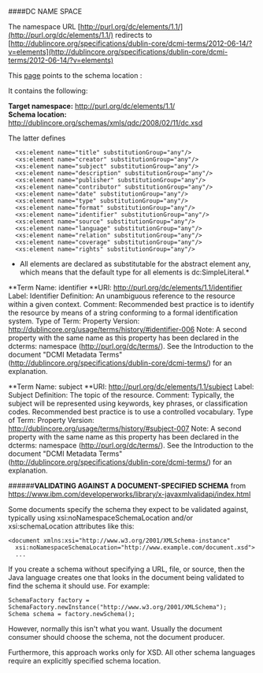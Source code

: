 ####DC NAME SPACE

The namespace URL [http://purl.org/dc/elements/1.1/](http://purl.org/dc/elements/1.1/) redirects to
[http://dublincore.org/specifications/dublin-core/dcmi-terms/2012-06-14/?v=elements](http://dublincore.org/specifications/dublin-core/dcmi-terms/2012-06-14/?v=elements)

This [page](http://www.dublincore.org/schemas/xmls/) points to the schema location :

It contains the following:

**Target namespace:** 	http://purl.org/dc/elements/1.1/ 	
**Schema location:** http://dublincore.org/schemas/xmls/qdc/2008/02/11/dc.xsd

The latter defines

	  <xs:element name="title" substitutionGroup="any"/>
	  <xs:element name="creator" substitutionGroup="any"/>
	  <xs:element name="subject" substitutionGroup="any"/>
	  <xs:element name="description" substitutionGroup="any"/>
	  <xs:element name="publisher" substitutionGroup="any"/>
	  <xs:element name="contributor" substitutionGroup="any"/>
	  <xs:element name="date" substitutionGroup="any"/>
	  <xs:element name="type" substitutionGroup="any"/>
	  <xs:element name="format" substitutionGroup="any"/>
	  <xs:element name="identifier" substitutionGroup="any"/>
	  <xs:element name="source" substitutionGroup="any"/>
	  <xs:element name="language" substitutionGroup="any"/>
	  <xs:element name="relation" substitutionGroup="any"/>
	  <xs:element name="coverage" substitutionGroup="any"/>
	  <xs:element name="rights" substitutionGroup="any"/>
	
 * All elements are declared as substitutable for the abstract element any, 
  which means that the default type for all elements is dc:SimpleLiteral.*

**Term Name: identifier
**URI: http://purl.org/dc/elements/1.1/identifier
Label: Identifier
Definition: An unambiguous reference to the resource within a given context.
Comment: Recommended best practice is to identify the resource by means of a string conforming to a formal identification system.
Type of Term: 	Property
Version: http://dublincore.org/usage/terms/history/#identifier-006
Note: A second property with the same name as this property has been declared in the dcterms: namespace (http://purl.org/dc/terms/). See the Introduction to the document "DCMI Metadata Terms" (http://dublincore.org/specifications/dublin-core/dcmi-terms/) for an explanation.

**Term Name: subject
**URI: http://purl.org/dc/elements/1.1/subject
Label: Subject
Definition: The topic of the resource.
Comment: Typically, the subject will be represented using keywords, key phrases, or classification codes. Recommended best practice is to use a controlled vocabulary.
Type of Term: Property
Version: http://dublincore.org/usage/terms/history/#subject-007
Note: A second property with the same name as this property has been declared in the dcterms: namespace (http://purl.org/dc/terms/). See the Introduction to the document "DCMI Metadata Terms" (http://dublincore.org/specifications/dublin-core/dcmi-terms/) for an explanation.


######**VALIDATING AGAINST A DOCUMENT-SPECIFIED SCHEMA**
from https://www.ibm.com/developerworks/library/x-javaxmlvalidapi/index.html

Some documents specify the schema they expect to be validated against, typically using 
xsi:noNamespaceSchemaLocation and/or xsi:schemaLocation attributes like this:
	
	<document xmlns:xsi="http://www.w3.org/2001/XMLSchema-instance"
	  xsi:noNamespaceSchemaLocation="http://www.example.com/document.xsd">
	  ...
	
If you create a schema without specifying a URL, file, or source, then the Java language 
creates one that looks in the document being validated to find the schema it should use.
For example:
	
	SchemaFactory factory = SchemaFactory.newInstance("http://www.w3.org/2001/XMLSchema");
	Schema schema = factory.newSchema();
	
However, normally this isn't what you want. Usually the document consumer should choose the schema, not the document producer. 

Furthermore, this approach works only for XSD. All other schema languages require an explicitly 
specified schema location. 